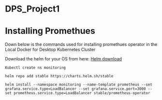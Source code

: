 # DPS_Project1

# Installing Promethues
Down below is the commands used for installing promethues operator in the Local Docker for Desktop Kubernetes Cluster

Download the helm for your OS from here: [Helm download](https://github.com/helm/helm/releases)

`Kubectl create ns monitoring`

`helm repo add stable https://charts.helm.sh/stable`

`helm install --namespace monitoring --name-template prometheus --set grafana.service.type=LoadBalancer --set grafana.service.port=3000 --set prometheus.service.type=LoadBalancer stable/prometheus-operator`
